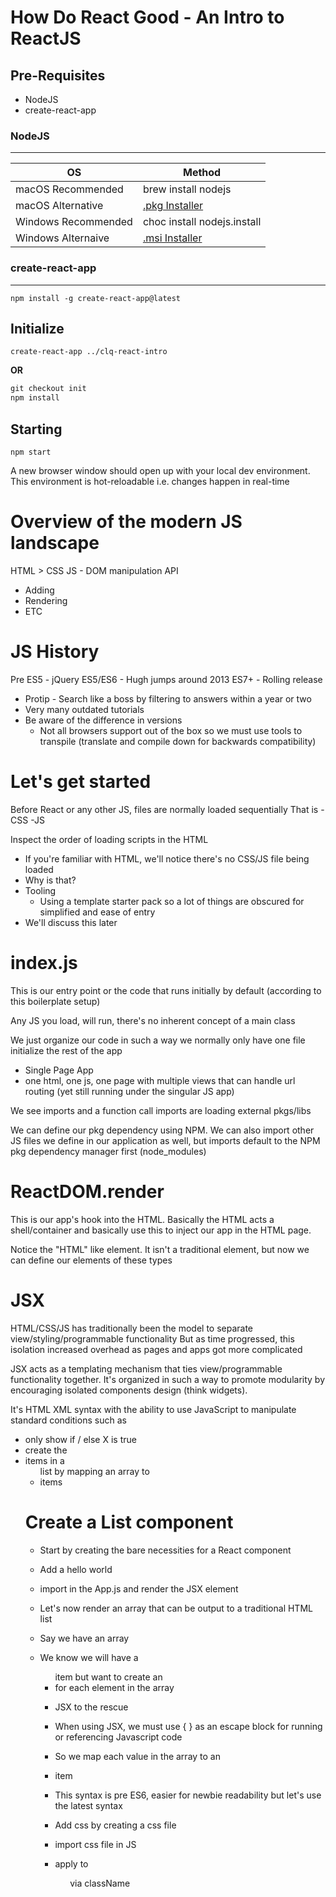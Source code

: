 # How Do React Good - An Intro to ReactJS

## Pre-Requisites

* NodeJS
* create-react-app 

### NodeJS
---

OS | Method |
--- | --- | 
macOS Recommended | brew install nodejs
macOS Alternative | [.pkg Installer](https://nodejs.org/dist/v8.9.4/node-v8.9.4.pkg)
Windows Recommended | choc install nodejs.install
Windows Alternaive | [.msi Installer](https://nodejs.org/dist/v8.9.4/node-v8.9.4-x64.msi)

### create-react-app
---
`npm install -g create-react-app@latest`

## Initialize

`create-react-app ../clq-react-intro`

__OR__

```javascript
git checkout init
npm install
```

## Starting

`npm start`

A new browser window should open up with your local dev environment. This environment is hot-reloadable
i.e. changes happen in real-time

# Overview of the modern JS landscape
HTML > CSS
JS - DOM manipulation API
  - Adding
  - Rendering
  - ETC

# JS History
Pre ES5 - jQuery
ES5/ES6 - Hugh jumps around 2013
ES7+ - Rolling release

* Protip - Search like a boss by filtering to answers within a year or two
* Very many outdated tutorials
* Be aware of the difference in versions
  * Not all browsers support out of the box so we must use tools to transpile (translate and compile down for backwards compatibility)

# Let's get started
Before React or any other JS, files are normally loaded sequentially
That is
-CSS
-JS

Inspect the order of loading scripts in the HTML

- If you're familiar with HTML, we'll notice there's no CSS/JS file being loaded
- Why is that?
- Tooling
  - Using a template starter pack so a lot of things are obscured for simplified and ease of entry
- We'll discuss this later

# index.js
This is our entry point or the code that runs initially by default (according to this boilerplate setup)

Any JS you load, will run, there's no inherent concept of a main class

We just organize our code in such a way we normally only have one file initialize the rest of the app

- Single Page App
- one html, one js, one page with multiple views that can handle url routing (yet still running under the singular JS app)

We see imports and a function call
imports are loading external pkgs/libs

We can define our pkg dependency using NPM.
We can also import other JS files we define in our application as well, but imports default to the NPM pkg dependency manager first (node_modules)

# ReactDOM.render
This is our app's hook into the HTML.
Basically the HTML acts a shell/container and basically use this to inject our app in the HTML page.

Notice the <App /> "HTML" like element. It isn't a traditional element, but now we can define our elements of these types

# JSX
HTML/CSS/JS has traditionally been the model to separate view/styling/programmable functionality
But as time progressed, this isolation increased overhead as pages and apps got more complicated

JSX acts as a templating mechanism that ties view/programmable functionality together. It's organized in such a way to promote modularity by encouraging isolated components design (think widgets).

It's HTML XML syntax with the ability to use JavaScript to manipulate standard conditions such as

- only show <element> if / else X is true
- create the <li> items in a <ul> list by mapping an array to <li> items

# Create a List component
- Start by creating the bare necessities for a React component
- Add a hello world
- import in the App.js and render the JSX element

- Let's now render an array that can be output to a traditional HTML list
- Say we have an array
- We know we will have a <ul> item but want to create an <li> for each element in the array

- JSX to the rescue
- When using JSX, we must use { } as an escape block for running or referencing Javascript code
- So we map each value in the array to an <li> item 
- This syntax is pre ES6, easier for newbie readability but let's use the latest syntax

- Add css by creating a css file
- import css file in JS
- apply to <ul> via className